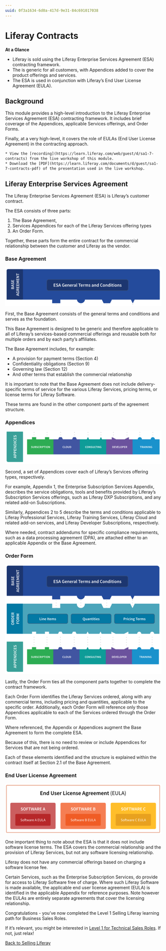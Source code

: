 ```yaml
---
uuid: 0f3a1634-6d0a-417d-9e31-84c691017038
---
```


# Liferay Contracts

**At a Glance**

* Liferay is sold using the Liferay Enterprise Services Agreement (ESA) contracting framework.
* The is generic for all customers, with Appendices added to cover the product offerings and services.
* The ESA is used in conjunction with Liferay’s End User License Agreement (EULA).

## Background

This module provides a high-level introduction to the Liferay Enterprise Services Agreement (ESA) contracting framework. It includes brief coverage of the Appendices, applicable Services offerings, and Order Forms. 

Finally, at a very high-level, it covers the role of EULAs (End User License Agreement) in the contracting approach.

```{note}
* View the [recording](https://learn.liferay.com/web/guest/d/sa1-7-contracts) from the live workshop of this module.
* Download the [PDF](https://learn.liferay.com/documents/d/guest/sa1-7-contracts-pdf) of the presentation used in the live workshop.
```

## Liferay Enterprise Services Agreement

The Liferay Enterprise Services Agreement (ESA) is Liferay’s customer contract.

The ESA consists of three parts: 

1. The Base Agreement, 
2. Services Appendices for each of the Liferay Services offering types 
3. An Order Form. 

Together, these parts form the entire contract for the commercial relationship between the customer and Liferay as the vendor. 

### Base Agreement

![The base agreement section of the contract covers general terms and conditions.](./liferay-contracts/images/01.png)

First, the Base Agreement consists of the general terms and conditions and serves as the foundation. 

This Base Agreement is designed to be generic and therefore applicable to all of Liferay’s services-based commercial offerings and reusable both for multiple orders and by each party’s affiliates. 

The Base Agreement includes, for example: 

* A provision for payment terms (Section 4) 
* Confidentiality obligations (Section 9) 
* Governing law (Section 12) 
* And other terms that establish the commercial relationship

It is important to note that the Base Agreement does not include delivery-specific terms of service for the various Liferay Services, pricing terms, or license terms for Liferay Software. 

These terms are found in the other component parts of the agreement structure. 

### Appendices 

![The apendices cover each of Liferay's serviecs offering types.](./liferay-contracts/images/02.png)

Second, a set of Appendices cover each of Liferay’s Services offering types, respectively. 

For example, Appendix 1, the Enterprise Subscription Services Appendix, describes the service obligations, tools and benefits provided by Liferay’s Subscription Services offerings, such as Liferay DXP Subscriptions, and any related add-on Subscriptions. 

Similarly, Appendices 2 to 5 describe the terms and conditions applicable to Liferay Professional Services, Liferay Training Services, Liferay Cloud and related add-on services, and Liferay Developer Subscriptions, respectively. 

Where needed, contract addendums for specific compliance requirements, such as a data processing agreement (DPA), are attached either to an applicable Appendix or the Base Agreement. 

### Order Form

![The Order Form ties the separate pieces together to complete the contract framework.](./liferay-contracts/images/03.png)

Lastly, the Order Form ties all the component parts together to complete the contract framework.

Each Order Form identifies the Liferay Services ordered, along with any commercial terms, including pricing and quantities, applicable to the specific order. Additionally, each Order Form will reference only those Appendices applicable to each of the Services ordered through the Order Form. 

Where referenced, the Appendix or Appendices augment the Base Agreement to form the complete ESA. 

Because of this, there is no need to review or include Appendices for Services that are not being ordered. 

Each of these elements identified and the structure is explained within the contract itself at Section 2.1 of the Base Agreement.

### End User License Agreement

![Liferay provides end user license agreements for the different software offerings.](./liferay-contracts/images/04.png)

One important thing to note about the ESA is that it does not include software license terms. The ESA covers the commercial relationship and the provision of Liferay Services, but not any software licensing relationship. 

Liferay does not have any commercial offerings based on charging a software license fee.

Certain Services, such as the Enterprise Subscription Services, do provide for access to Liferay Software free of charge. Where such Liferay Software is made available, the applicable end user license agreement (EULA) is identified in the applicable Appendix for reference purposes. Note however the EULAs are entirely separate agreements that cover the licensing relationship.

Congratulations - you’ve now completed the Level 1 Selling Liferay learning path for Business Sales Roles. 

If it’s relevant, you might be interested in [Level 1 for Technical Sales Roles](../level-1-technical.md).  If not, just relax!

[Back to Selling Liferay](../../selling-liferay.md)
